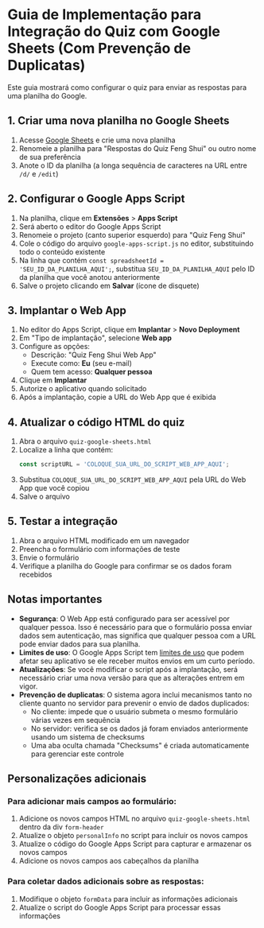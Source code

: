 # Guia de Implementação para Integração do Quiz com Google Sheets (Com Prevenção de Duplicatas)

Este guia mostrará como configurar o quiz para enviar as respostas para uma planilha do Google.

## 1. Criar uma nova planilha no Google Sheets

1. Acesse [Google Sheets](https://sheets.google.com) e crie uma nova planilha
2. Renomeie a planilha para "Respostas do Quiz Feng Shui" ou outro nome de sua preferência
3. Anote o ID da planilha (a longa sequência de caracteres na URL entre `/d/` e `/edit`)

## 2. Configurar o Google Apps Script

1. Na planilha, clique em **Extensões** > **Apps Script**
2. Será aberto o editor do Google Apps Script
3. Renomeie o projeto (canto superior esquerdo) para "Quiz Feng Shui"
4. Cole o código do arquivo `google-apps-script.js` no editor, substituindo todo o conteúdo existente
5. Na linha que contém `const spreadsheetId = 'SEU_ID_DA_PLANILHA_AQUI';`, substitua `SEU_ID_DA_PLANILHA_AQUI` pelo ID da planilha que você anotou anteriormente
6. Salve o projeto clicando em **Salvar** (ícone de disquete)

## 3. Implantar o Web App

1. No editor do Apps Script, clique em **Implantar** > **Novo Deployment**
2. Em "Tipo de implantação", selecione **Web app**
3. Configure as opções:
   - Descrição: "Quiz Feng Shui Web App"
   - Execute como: **Eu** (seu e-mail)
   - Quem tem acesso: **Qualquer pessoa**
4. Clique em **Implantar**
5. Autorize o aplicativo quando solicitado
6. Após a implantação, copie a URL do Web App que é exibida

## 4. Atualizar o código HTML do quiz

1. Abra o arquivo `quiz-google-sheets.html`
2. Localize a linha que contém:
   ```javascript
   const scriptURL = 'COLOQUE_SUA_URL_DO_SCRIPT_WEB_APP_AQUI';
   ```
3. Substitua `COLOQUE_SUA_URL_DO_SCRIPT_WEB_APP_AQUI` pela URL do Web App que você copiou
4. Salve o arquivo

## 5. Testar a integração

1. Abra o arquivo HTML modificado em um navegador
2. Preencha o formulário com informações de teste
3. Envie o formulário
4. Verifique a planilha do Google para confirmar se os dados foram recebidos

## Notas importantes

- **Segurança**: O Web App está configurado para ser acessível por qualquer pessoa. Isso é necessário para que o formulário possa enviar dados sem autenticação, mas significa que qualquer pessoa com a URL pode enviar dados para sua planilha.
- **Limites de uso**: O Google Apps Script tem [limites de uso](https://developers.google.com/apps-script/guides/services/quotas) que podem afetar seu aplicativo se ele receber muitos envios em um curto período.
- **Atualizações**: Se você modificar o script após a implantação, será necessário criar uma nova versão para que as alterações entrem em vigor.
- **Prevenção de duplicatas**: O sistema agora inclui mecanismos tanto no cliente quanto no servidor para prevenir o envio de dados duplicados:
  - No cliente: impede que o usuário submeta o mesmo formulário várias vezes em sequência
  - No servidor: verifica se os dados já foram enviados anteriormente usando um sistema de checksums
  - Uma aba oculta chamada "Checksums" é criada automaticamente para gerenciar este controle

## Personalizações adicionais

### Para adicionar mais campos ao formulário:

1. Adicione os novos campos HTML no arquivo `quiz-google-sheets.html` dentro da div `form-header`
2. Atualize o objeto `personalInfo` no script para incluir os novos campos
3. Atualize o código do Google Apps Script para capturar e armazenar os novos campos
4. Adicione os novos campos aos cabeçalhos da planilha

### Para coletar dados adicionais sobre as respostas:

1. Modifique o objeto `formData` para incluir as informações adicionais
2. Atualize o script do Google Apps Script para processar essas informações
